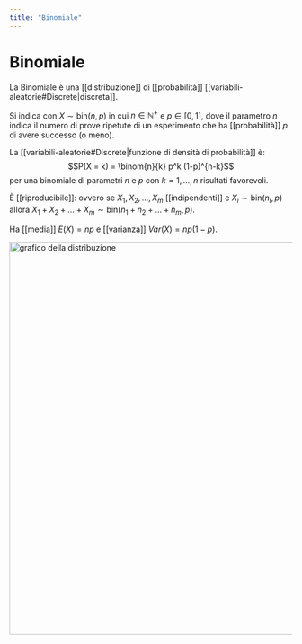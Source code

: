 ```yaml
---
title: "Binomiale"
---
```

# Binomiale
La Binomiale è una [[distribuzione]] di [[probabilità]] [[variabili-aleatorie#Discrete|discreta]].

Si indica con $X \sim \mathrm{bin}(n, p)$ in cui $n \in \mathbb{N}^+$ e $p \in [0,1]$, dove il parametro $n$ indica il numero di prove ripetute di un esperimento che ha [[probabilità]] $p$ di avere successo (o meno).

La [[variabili-aleatorie#Discrete|funzione di densità di probabilità]] è:
$$P(X = k) = \binom{n}{k} p^k (1-p)^{n-k}$$
per una binomiale di parametri $n$ e $p$ con $k = 1, \ldots, n$ risultati favorevoli.

È [[riproducibile]]: ovvero se $X_1, X_2, \ldots, X_m$ [[indipendenti]] e $X_i \sim \mathrm{bin}(n_i, p)$ allora $X_1 + X_2 + \ldots + X_m \sim \mathrm{bin}(n_1 + n_2 + \ldots + n_m, p)$.

Ha [[media]] $E(X) = np$ e [[varianza]] $Var(X) = np(1-p)$.

<img src="https://upload.wikimedia.org/wikipedia/commons/7/75/Binomial_distribution_pmf.svg" alt="grafico della distribuzione" width=700>
